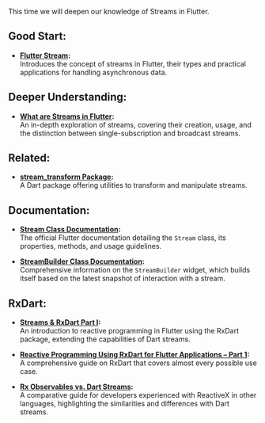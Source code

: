 This time we will deepen our knowledge of Streams in Flutter. 
## Good Start:

- **[Flutter Stream](https://medium.com/@gauravswarankar/flutter-stream-cd5c83283c3c):**  
  Introduces the concept of streams in Flutter, their types and practical applications for handling asynchronous data.

## Deeper Understanding:

- **[What are Streams in Flutter](https://onlyflutter.com/what-are-streams-in-flutter/):**  
  An in-depth exploration of streams, covering their creation, usage, and the distinction between single-subscription and broadcast streams.

## Related:

- **[stream_transform Package](https://pub.dev/packages/stream_transform):**  
  A Dart package offering utilities to transform and manipulate streams.

## Documentation:

- **[Stream Class Documentation](https://api.flutter.dev/flutter/dart-async/Stream-class.html):**  
  The official Flutter documentation detailing the `Stream` class, its properties, methods, and usage guidelines.

- **[StreamBuilder Class Documentation](https://api.flutter.dev/flutter/widgets/StreamBuilder-class.html):**  
  Comprehensive information on the `StreamBuilder` widget, which builds itself based on the latest snapshot of interaction with a stream.

## RxDart:

- **[Streams & RxDart Part I](https://medium.com/flutter-community/streams-rx-dart-part-i-b7b33a2347f4):**  
  An introduction to reactive programming in Flutter using the RxDart package, extending the capabilities of Dart streams.

- **[Reactive Programming Using RxDart for Flutter Applications – Part 1](https://medium.com/mindful-engineering/reactive-programming-using-rxdart-for-flutter-applications-part-1-a0b70e99a6e2):**  
  A comprehensive guide on RxDart that covers almost every possible use case.

- **[Rx Observables vs. Dart Streams](https://github.com/ReactiveX/rxdart/tree/master/packages/rxdart#rx-observables-vs-dart-streams):**  
  A comparative guide for developers experienced with ReactiveX in other languages, highlighting the similarities and differences with Dart streams.
